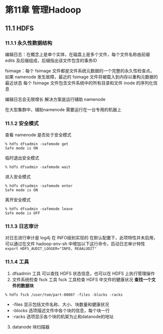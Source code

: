 # 第11章 管理Hadoop

## 11.1 HDFS
### 11.1.1 永久性数据结构
编辑日志：在概念上是单个实体，在磁盘上是多个文件，每个文件名称由前缀 edits 及后缀组成，后缀指出该文件包含的事务ID

fsimage：每个 fsimage 文件都是文件系统元数据的一个完整的永久性检查点。
如果 namenode 发生故障，最近的 fsimage 文件将被载入到内存以重构元数据的最近状态
每个 fsimage 文件包含文件系统中的所有目录和文件 inode 的序列化信息

编辑日志会无限增长
解决方案是运行辅助 namenode

在大型集群中，辅助namenode 需要运行在一台专用的机器上

### 11.1.2 安全模式
查看 namenode 是否处于安全模式
```shell
% hdfs dfsadmin -safemode get
Safe mode is ON
```
临时退出安全模式
```shell
% hdfs dfsadmin -safemode wait
```

进入安全模式
```shell
% hdfs dfsadmin -safemode enter
Safe mode is ON
```

离开安全模式
```shell
% hdfs dfsadmin -safemode leave
Safe mode is OFF
```

### 11.1.3 日志审计
对日志进行审计是 log4j 在 INFO级别实现的
在默认配置下，此项特性并未启用，可以通过在文件 hadoop-env-sh 中增加以下这行命令，启动日志审计特性
`export HDFS_AUDIT_LOGGER="INFO, REAALUDIT"`

### 11.1.4 工具
1. dfsadmin 工具
可以查找 HDFS 状态信息，也可以在 HDFS 上执行管理操作
2. 文件系统检查 fsck 工具
fsck 工具检查 HDFS 中文件的健康状况
**查找一个文件的数据块**
```shell
% hdfs fsck /user/tom/part-00007 -files -blocks -racks
```
- -files 显示包括文件名称、大小、块数量和健康状况
- -blocks 选项描述文件中各个块的信息，每个块一行
- -racks 选项显示各个块的机架为止和datanode的地址

3. datanode 块扫描器
